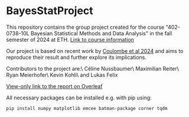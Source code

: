 # BayesStatProject
This repository contains the group project created for the course "402-0738-10L  Bayesian Statistical Methods and Data Analysis" in the fall semester of 2024 at ETH.
[Link to course information](https://www.vvz.ethz.ch/Vorlesungsverzeichnis/lerneinheit.view?lerneinheitId=186258&semkez=2024W&ansicht=ALLE&lang=de)

Our project is based on recent work by [Coulombe et al 2024](https://ui.adsabs.harvard.edu/abs/2024arXiv240903812C/abstract) and aims to reproduce their result and further explore its implications.

Contributors to the project are:\\
Céline Nussbaumer\\
Maximilian Reiter\\
Ryan Meierhofer\\
Kevin Kohli\\
and Lukas Felix

[View-only link to the report on Overleaf](https://www.overleaf.com/read/kmzwjsrvgrmv#078b9e)

All necessary packages can be installed e.g. with pip using:
```
pip install numpy matplotlib emcee batman-package corner tqdm
```